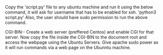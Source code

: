 Copy the 'script.py' file to any ubuntu machine and run it using the below command, it will ask for username that has to be enabled for ssh.
'python3 script.py'
Also, the user should have sudo permission to run the above command.

CGI-BIN:-
Create a web server (preffered Centos) and enable CGI for that server.
Now copy the file inside the CGI-BIN to the document root and access the webpage using the Ubuntu Servers.
Give apache sudo power as it will run commands via a web page on the Ubunntu machine.
